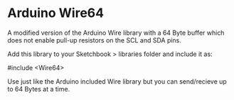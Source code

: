 # Arduino Wire64
A modified version of the Arduino Wire library with a 64 Byte buffer which does not enable pull-up resistors on the SCL and SDA pins.

Add this library to your Sketchbook > libraries folder and include it as:
 
\#include \<Wire64\>
	 
Use just like the Arduino included Wire library but you can send/recieve up to 64 Bytes at a time.
